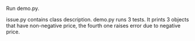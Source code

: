 Run demo.py.

issue.py contains class description.
demo.py runs 3 tests.
It prints 3 objects that have non-negative price, the fourth one raises error due to negative price.